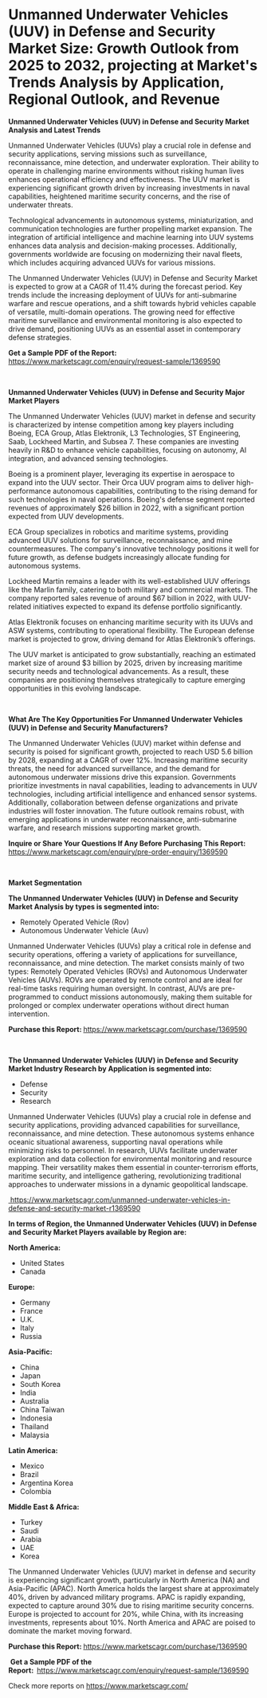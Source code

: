 <p><h1>Unmanned Underwater Vehicles (UUV) in Defense and Security Market Size: Growth Outlook from 2025 to 2032, projecting at Market's Trends Analysis by Application, Regional Outlook, and Revenue</h1></p><p><strong>Unmanned Underwater Vehicles (UUV) in Defense and Security Market Analysis and Latest Trends</strong></p>
<p><p>Unmanned Underwater Vehicles (UUVs) play a crucial role in defense and security applications, serving missions such as surveillance, reconnaissance, mine detection, and underwater exploration. Their ability to operate in challenging marine environments without risking human lives enhances operational efficiency and effectiveness. The UUV market is experiencing significant growth driven by increasing investments in naval capabilities, heightened maritime security concerns, and the rise of underwater threats.</p><p>Technological advancements in autonomous systems, miniaturization, and communication technologies are further propelling market expansion. The integration of artificial intelligence and machine learning into UUV systems enhances data analysis and decision-making processes. Additionally, governments worldwide are focusing on modernizing their naval fleets, which includes acquiring advanced UUVs for various missions.</p><p>The Unmanned Underwater Vehicles (UUV) in Defense and Security Market is expected to grow at a CAGR of 11.4% during the forecast period. Key trends include the increasing deployment of UUVs for anti-submarine warfare and rescue operations, and a shift towards hybrid vehicles capable of versatile, multi-domain operations. The growing need for effective maritime surveillance and environmental monitoring is also expected to drive demand, positioning UUVs as an essential asset in contemporary defense strategies.</p></p>
<p><strong>Get a Sample PDF of the Report:&nbsp;</strong> <a href="https://www.marketscagr.com/enquiry/request-sample/1369590?utm_campaign=2754&utm_medium=2&utm_source=Github&utm_content=ia&utm_term=22032025&utm_id=unmanned-underwater-vehicles-uuv-in-defense-and-security">https://www.marketscagr.com/enquiry/request-sample/1369590</a></p>
<p>&nbsp;</p>
<p><strong>Unmanned Underwater Vehicles (UUV) in Defense and Security Major Market Players</strong></p>
<p><p>The Unmanned Underwater Vehicles (UUV) market in defense and security is characterized by intense competition among key players including Boeing, ECA Group, Atlas Elektronik, L3 Technologies, ST Engineering, Saab, Lockheed Martin, and Subsea 7. These companies are investing heavily in R&D to enhance vehicle capabilities, focusing on autonomy, AI integration, and advanced sensing technologies.</p><p>Boeing is a prominent player, leveraging its expertise in aerospace to expand into the UUV sector. Their Orca UUV program aims to deliver high-performance autonomous capabilities, contributing to the rising demand for such technologies in naval operations. Boeing's defense segment reported revenues of approximately $26 billion in 2022, with a significant portion expected from UUV developments.</p><p>ECA Group specializes in robotics and maritime systems, providing advanced UUV solutions for surveillance, reconnaissance, and mine countermeasures. The company's innovative technology positions it well for future growth, as defense budgets increasingly allocate funding for autonomous systems.</p><p>Lockheed Martin remains a leader with its well-established UUV offerings like the Marlin family, catering to both military and commercial markets. The company reported sales revenue of around $67 billion in 2022, with UUV-related initiatives expected to expand its defense portfolio significantly.</p><p>Atlas Elektronik focuses on enhancing maritime security with its UUVs and ASW systems, contributing to operational flexibility. The European defense market is projected to grow, driving demand for Atlas Elektronik’s offerings.</p><p>The UUV market is anticipated to grow substantially, reaching an estimated market size of around $3 billion by 2025, driven by increasing maritime security needs and technological advancements. As a result, these companies are positioning themselves strategically to capture emerging opportunities in this evolving landscape.</p></p>
<p>&nbsp;</p>
<p><strong>What Are The Key Opportunities For Unmanned Underwater Vehicles (UUV) in Defense and Security Manufacturers?</strong></p>
<p><p>The Unmanned Underwater Vehicles (UUV) market within defense and security is poised for significant growth, projected to reach USD 5.6 billion by 2028, expanding at a CAGR of over 12%. Increasing maritime security threats, the need for advanced surveillance, and the demand for autonomous underwater missions drive this expansion. Governments prioritize investments in naval capabilities, leading to advancements in UUV technologies, including artificial intelligence and enhanced sensor systems. Additionally, collaboration between defense organizations and private industries will foster innovation. The future outlook remains robust, with emerging applications in underwater reconnaissance, anti-submarine warfare, and research missions supporting market growth.</p></p>
<p><strong>Inquire or Share Your Questions If Any Before Purchasing This Report:</strong> <a href="https://www.marketscagr.com/enquiry/pre-order-enquiry/1369590?utm_campaign=2754&utm_medium=2&utm_source=Github&utm_content=ia&utm_term=22032025&utm_id=unmanned-underwater-vehicles-uuv-in-defense-and-security">https://www.marketscagr.com/enquiry/pre-order-enquiry/1369590</a></p>
<p>&nbsp;</p>
<p><strong>Market Segmentation</strong></p>
<p><strong>The Unmanned Underwater Vehicles (UUV) in Defense and Security Market Analysis by types is segmented into:</strong></p>
<p><ul><li>Remotely Operated Vehicle (Rov)</li><li>Autonomous Underwater Vehicle (Auv)</li></ul></p>
<p><p>Unmanned Underwater Vehicles (UUVs) play a critical role in defense and security operations, offering a variety of applications for surveillance, reconnaissance, and mine detection. The market consists mainly of two types: Remotely Operated Vehicles (ROVs) and Autonomous Underwater Vehicles (AUVs). ROVs are operated by remote control and are ideal for real-time tasks requiring human oversight. In contrast, AUVs are pre-programmed to conduct missions autonomously, making them suitable for prolonged or complex underwater operations without direct human intervention.</p></p>
<p><strong>Purchase this Report:&nbsp;</strong><a href="https://www.marketscagr.com/purchase/1369590?utm_campaign=2754&utm_medium=2&utm_source=Github&utm_content=ia&utm_term=22032025&utm_id=unmanned-underwater-vehicles-uuv-in-defense-and-security">https://www.marketscagr.com/purchase/1369590</a></p>
<p>&nbsp;</p>
<p><strong>The Unmanned Underwater Vehicles (UUV) in Defense and Security Market Industry Research by Application is segmented into:</strong></p>
<p><ul><li>Defense</li><li>Security</li><li>Research</li></ul></p>
<p><p>Unmanned Underwater Vehicles (UUVs) play a crucial role in defense and security applications, providing advanced capabilities for surveillance, reconnaissance, and mine detection. These autonomous systems enhance oceanic situational awareness, supporting naval operations while minimizing risks to personnel. In research, UUVs facilitate underwater exploration and data collection for environmental monitoring and resource mapping. Their versatility makes them essential in counter-terrorism efforts, maritime security, and intelligence gathering, revolutionizing traditional approaches to underwater missions in a dynamic geopolitical landscape.</p></p>
<p><a href="https://www.marketscagr.com/unmanned-underwater-vehicles-in-defense-and-security-market-r1369590?utm_campaign=2754&utm_medium=2&utm_source=Github&utm_content=ia&utm_term=22032025&utm_id=unmanned-underwater-vehicles-uuv-in-defense-and-security">&nbsp;https://www.marketscagr.com/unmanned-underwater-vehicles-in-defense-and-security-market-r1369590</a></p>
<p><strong>In terms of Region, the Unmanned Underwater Vehicles (UUV) in Defense and Security Market Players available by Region are:</strong></p>
<p>
    <p> <strong> North America: </strong>
        <ul>
            <li>United States</li>
            <li>Canada</li>
        </ul>
        </p> 
    <p> <strong> Europe: </strong>
        <ul>
            <li>Germany</li>
            <li>France</li>
            <li>U.K.</li>
            <li>Italy</li>
            <li>Russia</li>
        </ul>
        </p> 
    <p> <strong> Asia-Pacific: </strong>
        <ul>
            <li>China</li>
            <li>Japan</li>
            <li>South Korea</li>
            <li>India</li>
            <li>Australia</li>
            <li>China Taiwan</li>
            <li>Indonesia</li>
            <li>Thailand</li>
            <li>Malaysia</li>
        </ul>
        </p> 
    <p> <strong> Latin America: </strong>
        <ul>
            <li>Mexico</li>
            <li>Brazil</li>
            <li>Argentina Korea</li>
            <li>Colombia</li>
        </ul>
        </p> 
    <p> <strong> Middle East & Africa: </strong>
        <ul>
            <li>Turkey</li>
            <li>Saudi</li>
            <li>Arabia</li>
            <li>UAE</li>
            <li>Korea</li>
        </ul>
    </p>
    </p>
<p><p>The Unmanned Underwater Vehicles (UUV) market in defense and security is experiencing significant growth, particularly in North America (NA) and Asia-Pacific (APAC). North America holds the largest share at approximately 40%, driven by advanced military programs. APAC is rapidly expanding, expected to capture around 30% due to rising maritime security concerns. Europe is projected to account for 20%, while China, with its increasing investments, represents about 10%. North America and APAC are poised to dominate the market moving forward.</p></p>
<p><strong>Purchase this Report: </strong><a href="https://www.marketscagr.com/purchase/1369590?utm_campaign=2754&utm_medium=2&utm_source=Github&utm_content=ia&utm_term=22032025&utm_id=unmanned-underwater-vehicles-uuv-in-defense-and-security">https://www.marketscagr.com/purchase/1369590</a></p>
<p>&nbsp;<strong>Get a Sample PDF of the Report:&nbsp;&nbsp;</strong><a href="https://www.marketscagr.com/enquiry/request-sample/1369590?utm_campaign=2754&utm_medium=2&utm_source=Github&utm_content=ia&utm_term=22032025&utm_id=unmanned-underwater-vehicles-uuv-in-defense-and-security">https://www.marketscagr.com/enquiry/request-sample/1369590</a></p>
<p><strong></strong></p>
<p>Check more reports on <a href="https://www.marketscagr.com/?utm_campaign=2754&utm_medium=2&utm_source=Github&utm_content=ia&utm_term=22032025&utm_id=unmanned-underwater-vehicles-uuv-in-defense-and-security">https://www.marketscagr.com/</a></p>
